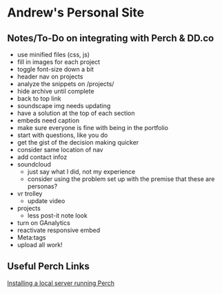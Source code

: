 # Andrew's Personal Site

## Notes/To-Do on integrating with Perch & DD.co
- use minified files (css, js)
- fill in images for each project
- toggle font-size down a bit
- header nav on projects
- analyze the snippets on /projects/
- hide archive until complete
- back to top link
- soundscape img needs updating
- have a solution at the top of each section
- embeds need caption
- make sure everyone is fine with being in the portfolio
- start with questions, like you do
- get the gist of the decision making quicker
- consider same location of nav
- add contact infoz
- soundcloud
   - just say what I did, not my experience
   - consider using the problem set up with the premise that these are personas?
- vr trolley
   - update video
- projects
   - less post-it note look
- turn on GAnalytics
- reactivate responsive embed
- Meta:tags
- upload all work!

## Useful Perch Links
[Installing a local server running Perch](https://solutions.grabaperch.com/development/installing-a-local-server-with-xampp)
